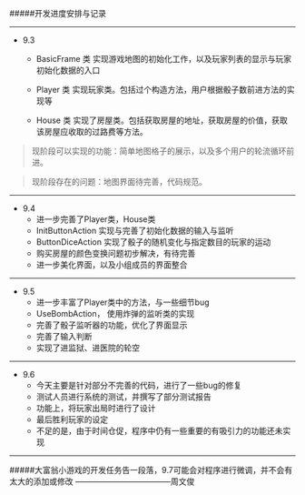 
#####开发进度安排与记录<br>

----------


* 9.3
	* BasicFrame 类
	实现游戏地图的初始化工作，以及玩家列表的显示与玩家初始化数据的入口

	* Player 类
实现玩家类。包括过个构造方法，用户根据骰子数前进方法的实现等<br>

	* House 类
	实现了房屋类。包括获取房屋的地址，获取房屋的价值，获取该房屋应收取的过路费等方法。<br>
	
> 现阶段可以实现的功能：简单地图格子的展示，以及多个用户的轮流循环前进。<br>

> 现阶段存在的问题：地图界面待完善，代码规范。<br>


----------


* 9.4
	* 进一步完善了Player类，House类
	* InitButtonAction
	实现与完善了初始化数据的输入与监听<br>
	* ButtonDiceAction
	实现了骰子的随机变化与指定数目的玩家的运动<br>
	* 购买房屋的颜色变换问题初步解决，有待完善<br>
	* 进一步美化界面，以及小组成员的界面整合<br>

-----------
* 9.5
	* 进一步丰富了Player类中的方法，与一些细节bug
	* UseBombAction，
	使用炸弹的监听类的实现
	* 完善了骰子监听器的功能，优化了界面显示
	* 完善了输入判断
	* 实现了进监狱、进医院的轮空


-----------
* 9.6
	* 今天主要是针对部分不完善的代码，进行了一些bug的修复
	* 测试人员进行系统的测试，并撰写了部分测试报告
	* 功能上，将玩家出局时进行了设计
	* 最后胜利玩家的设定
	* 不足的是，由于时间仓促，程序中仍有一些重要的有吸引力的功能还未实现
	

------------
#####大富翁小游戏的开发任务告一段落，9.7可能会对程序进行微调，并不会有太大的添加或修改
                        					   ————————————周文俊
